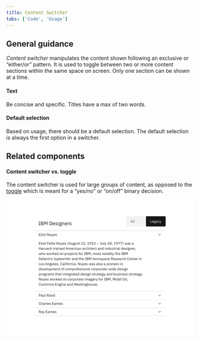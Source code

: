 ```yaml
---
title: Content Switcher
tabs: ['Code', 'Usage']
---
```


## General guidance

_Content switcher_ manipulates the content shown following an exclusive or “either/or” pattern.
It is used to toggle between two or more content sections within the same space on screen. Only one section can be shown at a time.

#### Text

Be concise and specific. Titles have a max of two words.

#### Default selection

Based on usage, there should be a default selection. The default selection is always the first option in a switcher.

## Related components

#### Content switcher vs. toggle

The content switcher is used for large groups of content, as opposed to the [toggle](/components/toggle) which is meant for a “yes/no” or “on/off” binary decision.

<ImageComponent cols="8">

![content switcher example](images/content-switcher-usage-1.png)

</ImageComponent>
